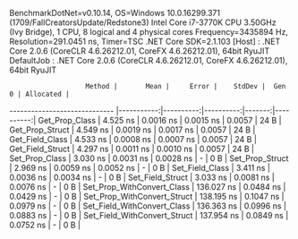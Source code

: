 
BenchmarkDotNet=v0.10.14, OS=Windows 10.0.16299.371 (1709/FallCreatorsUpdate/Redstone3)
Intel Core i7-3770K CPU 3.50GHz (Ivy Bridge), 1 CPU, 8 logical and 4 physical cores
Frequency=3435894 Hz, Resolution=291.0451 ns, Timer=TSC
.NET Core SDK=2.1.103
  [Host]     : .NET Core 2.0.6 (CoreCLR 4.6.26212.01, CoreFX 4.6.26212.01), 64bit RyuJIT
  DefaultJob : .NET Core 2.0.6 (CoreCLR 4.6.26212.01, CoreFX 4.6.26212.01), 64bit RyuJIT


                       Method |       Mean |     Error |    StdDev |  Gen 0 | Allocated |
----------------------------- |-----------:|----------:|----------:|-------:|----------:|
               Get_Prop_Class |   4.525 ns | 0.0016 ns | 0.0015 ns | 0.0057 |      24 B |
              Get_Prop_Struct |   4.549 ns | 0.0019 ns | 0.0017 ns | 0.0057 |      24 B |
              Get_Field_Class |   4.533 ns | 0.0008 ns | 0.0007 ns | 0.0057 |      24 B |
             Get_Field_Struct |   4.297 ns | 0.0011 ns | 0.0010 ns | 0.0057 |      24 B |
               Set_Prop_Class |   3.030 ns | 0.0031 ns | 0.0028 ns |      - |       0 B |
              Set_Prop_Struct |   2.969 ns | 0.0059 ns | 0.0052 ns |      - |       0 B |
              Set_Field_Class |   3.411 ns | 0.0036 ns | 0.0034 ns |      - |       0 B |
             Set_Field_Struct |   3.033 ns | 0.0081 ns | 0.0076 ns |      - |       0 B |
   Set_Prop_WithConvert_Class | 136.027 ns | 0.0484 ns | 0.0429 ns |      - |       0 B |
  Set_Prop_WithConvert_Struct | 138.195 ns | 0.1047 ns | 0.0979 ns |      - |       0 B |
  Set_Field_WithConvert_Class | 136.363 ns | 0.0996 ns | 0.0883 ns |      - |       0 B |
 Set_Field_WithConvert_Struct | 137.954 ns | 0.0849 ns | 0.0752 ns |      - |       0 B |

